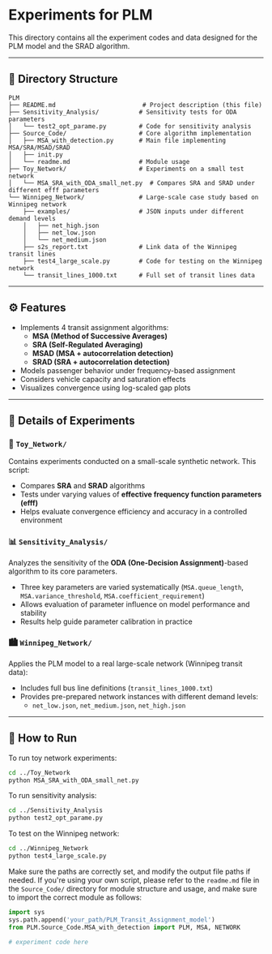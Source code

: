 # Experiments for PLM

This directory contains all the experiment codes and data designed for the PLM model and the SRAD algorithm.

---

## 📁 Directory Structure

```
PLM
├── README.md                        # Project description (this file)
├── Sensitivity_Analysis/           # Sensitivity tests for ODA parameters
│   └── test2_opt_parame.py         # Code for sensitivity analysis
├── Source_Code/                    # Core algorithm implementation
│   ├── MSA_with_detection.py       # Main file implementing MSA/SRA/MSAD/SRAD
│   ├── init.py
│   └── readme.md                   # Module usage
├── Toy_Network/                    # Experiments on a small test network
│   └── MSA_SRA_with_ODA_small_net.py  # Compares SRA and SRAD under different efff parameters
└── Winnipeg_Network/               # Large-scale case study based on Winnipeg network
    ├── examples/                   # JSON inputs under different demand levels
    │   ├── net_high.json
    │   ├── net_low.json
    │   └── net_medium.json
    ├── s2s_report.txt              # Link data of the Winnipeg transit lines
    ├── test4_large_scale.py        # Code for testing on the Winnipeg network
    └── transit_lines_1000.txt      # Full set of transit lines data
```

---

## ⚙️ Features

- Implements 4 transit assignment algorithms:
  - **MSA (Method of Successive Averages)**
  - **SRA (Self-Regulated Averaging)**
  - **MSAD (MSA + autocorrelation detection)**
  - **SRAD (SRA + autocorrelation detection)**
- Models passenger behavior under frequency-based assignment
- Considers vehicle capacity and saturation effects
- Visualizes convergence using log-scaled gap plots

---

## 🧪 Details of Experiments

### 🔬 `Toy_Network/`

Contains experiments conducted on a small-scale synthetic network. This script:

- Compares **SRA** and **SRAD** algorithms
- Tests under varying values of **effective frequency function parameters (efff)**
- Helps evaluate convergence efficiency and accuracy in a controlled environment

### 📊 `Sensitivity_Analysis/`

Analyzes the sensitivity of the **ODA (One-Decision Assignment)**-based algorithm to its core parameters.

- Three key parameters are varied systematically (`MSA.queue_length`, `MSA.variance_threshold`, `MSA.coefficient_requirement`)
- Allows evaluation of parameter influence on model performance and stability
- Results help guide parameter calibration in practice

### 🏙 `Winnipeg_Network/`

Applies the PLM model to a real large-scale network (Winnipeg transit data):

- Includes full bus line definitions (`transit_lines_1000.txt`)
- Provides pre-prepared network instances with different demand levels:
  - `net_low.json`, `net_medium.json`, `net_high.json`

---

## 🚀 How to Run

To run toy network experiments:

```bash
cd ../Toy_Network
python MSA_SRA_with_ODA_small_net.py
```

To run sensitivity analysis:

```bash
cd ../Sensitivity_Analysis
python test2_opt_parame.py
```

To test on the Winnipeg network:

```bash
cd ../Winnipeg_Network
python test4_large_scale.py
```

Make sure the paths are correctly set, and modify the output file paths if needed.
If you're using your own script, please refer to the `readme.md` file in the `Source_Code/` directory for module structure and usage, and make sure to import the correct module as follows:

```python
import sys
sys.path.append('your_path/PLM_Transit_Assignment_model')
from PLM.Source_Code.MSA_with_detection import PLM, MSA, NETWORK

# experiment code here
```
